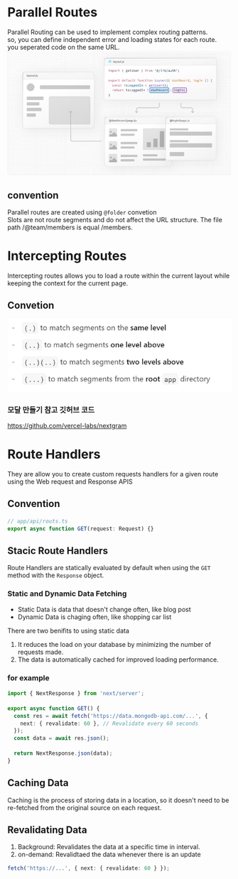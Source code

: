 # Parallel Routes
Parallel Routing can be used to implement complex routing patterns.<br/>
so, you can define independent error and loading states for each route.<br/>
you seperated code on the same URL.<br/>
![](/image/image10.jpg)

## convention
Parallel routes are created using `@folder` convetion<br/>
Slots are not route segments and do not affect the URL structure.
The file path /@team/members is equal /members.


# Intercepting Routes
Intercepting routes allows you to load a route within the current layout while keeping the context for the current page.

## Convetion
![](/image/image11.jpg)
### 모달 만들기 참고 깃허브 코드<br/>
https://github.com/vercel-labs/nextgram


# Route Handlers
They are allow you to create custom requests handlers for a given route using the Web request and Response APIS
## Convention

```typescript
// app/api/routs.ts
export async function GET(request: Request) {}
```
## Stacic Route Handlers
Route Handlers are statically evaluated by default when using the `GET` method with the `Response` object.

### Static and Dynamic Data Fetching
- Static Data is data that doesn't change often, like blog post
- Dynamic Data is chaging often, like shopping car list

There are two benifits to using static data<br/>
1. It reduces the load on your database by minimizing the number of requests made.
2. The data is automatically cached for improved loading performance.

### for example
```typescript
import { NextResponse } from 'next/server';
 
export async function GET() {
  const res = await fetch('https://data.mongodb-api.com/...', {
    next: { revalidate: 60 }, // Revalidate every 60 seconds
  });
  const data = await res.json();
 
  return NextResponse.json(data);
}
```


## Caching Data
Caching is the process of storing data in a location, so it doesn't need to be re-fetched from the original source on each request.

## Revalidating Data

1. Background: Revalidates the data at a specific time in interval.
2. on-demand: Revalidtaed the data whenever there is an update
```typescript
fetch('https://...', { next: { revalidate: 60 } });
```

